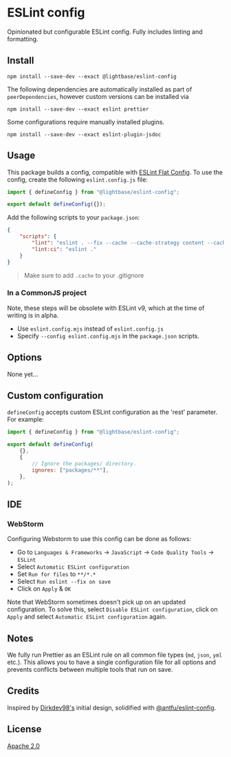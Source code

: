 # ESLint config

Opinionated but configurable ESLint config. Fully includes linting and formatting.

## Install

```shell
npm install --save-dev --exact @lightbase/eslint-config
```

The following dependencies are automatically installed as part of `peerDependencies`,
however custom versions can be installed via

```shell
npm install --save-dev --exact eslint prettier
```

Some configurations require manually installed plugins.

[//]: # "TODO: update example if we have a good one"

```shell
npm install --save-dev --exact eslint-plugin-jsdoc
```

## Usage

This package builds a config, compatible with
[ESLint Flat Config](https://eslint.org/docs/latest/use/configure/configuration-files-new).
To use the config, create the following `eslint.config.js` file:

```js
import { defineConfig } from "@lightbase/eslint-config";

export default defineConfig({});
```

Add the following scripts to your `package.json`:

```json
{
	"scripts": {
		"lint": "eslint . --fix --cache --cache-strategy content --cache-location .cache/eslint/ --color",
		"lint:ci": "eslint ."
	}
}
```

> Make sure to add `.cache` to your .gitignore

### In a CommonJS project

Note, these steps will be obsolete with ESLint v9, which at the time of writing is in
alpha.

- Use `eslint.config.mjs` instead of `eslint.config.js`
- Specify `--config eslint.config.mjs` in the `package.json` scripts.

## Options

None yet...

## Custom configuration

`defineConfig` accepts custom ESLint configuration as the 'rest' parameter. For example:

```js
import { defineConfig } from "@lightbase/eslint-config";

export default defineConfig(
	{},
	{
		// Ignore the packages/ directory.
		ignores: ["packages/**"],
	},
);
```

## IDE

### WebStorm

Configuring Webstorm to use this config can be done as follows:

- Go to `Languages & Frameworks` -> `JavaScript` -> `Code Quality Tools` -> `ESLint`
- Select `Automatic ESLint configuration`
- Set `Run for files` to `**/*.*`
- Select `Run eslint --fix on save`
- Click on `Apply` & `OK`

Note that WebStorm sometimes doesn't pick up on an updated configuration. To solve this,
select `Disable ESLint configuration`, click on `Apply` and select
`Automatic ESLint configuration` again.

## Notes

We fully run Prettier as an ESLint rule on all common file types (`md`, `json`, `yml`
etc.). This allows you to have a single configuration file for all options and prevents
conflicts between multiple tools that run on save.

## Credits

Inspired by [Dirkdev98's](https://github.com/dirkdev98) initial design, solidified with
[@antfu/eslint-config](https://github.com/antfu/eslint-config/).

## License

[Apache 2.0](./LICENSE)
